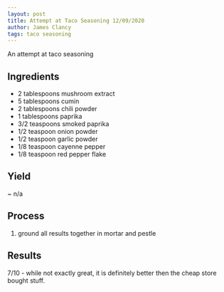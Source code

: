 ```yaml
---
layout: post
title: Attempt at Taco Seasoning 12/09/2020
author: James Clancy
tags: taco seasoning
---
```


An attempt at taco seasoning

## Ingredients

- 2 tablespoons mushroom extract
- 5 tablespoons cumin
- 2 tablespoons chili powder
- 1 tablespoons paprika
- 3/2 teaspoons smoked paprika
- 1/2 teaspoon onion powder
- 1/2 teaspoon garlic powder
- 1/8 teaspoon cayenne pepper
- 1/8 teaspoon red pepper flake

## Yield

~ n/a

## Process

1. ground all results together in mortar and pestle

## Results 

7/10 - while not exactly great, it is definitely better then the cheap store bought stuff.